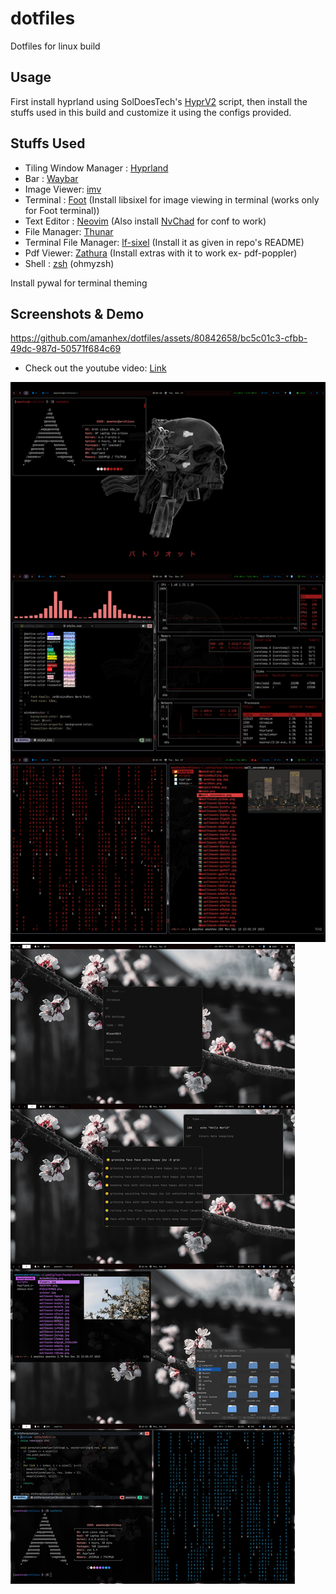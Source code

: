 # dotfiles

Dotfiles for linux build


## Usage

First install hyprland using SolDoesTech's [HyprV2](https://github.com/SolDoesTech/HyprV2) script, then install the stuffs used in this build and customize it using the configs provided.

## Stuffs Used

- Tiling Window Manager : [Hyprland](https://hyprland.org/)
- Bar : [Waybar](https://github.com/Alexays/Waybar)
- Image Viewer: [imv](https://github.com/eXeC64/imv)
- Terminal : [Foot](https://codeberg.org/dnkl/foot) (Install libsixel for image viewing in terminal (works only for Foot terminal))
- Text Editor : [Neovim](https://neovim.io/) (Also install [NvChad](https://nvchad.com/) for conf to work)
- File Manager: [Thunar](https://docs.xfce.org/xfce/thunar/start)
- Terminal File Manager: [lf-sixel](https://github.com/thimc/lfimg) (Install it as given in repo's README)
- Pdf Viewer: [Zathura](https://pwmt.org/projects/zathura/) (Install extras with it to work ex- pdf-poppler)
- Shell : [zsh](https://www.zsh.org/) (ohmyzsh)

Install pywal for terminal theming

## Screenshots & Demo

https://github.com/amanhex/dotfiles/assets/80842658/bc5c01c3-cfbb-49dc-987d-50571f684c69

- Check out the youtube video: [Link](https://youtu.be/t6KG91n9MXY)

![image1](https://github.com/amanhex/dotfiles/blob/hyprland/img-vids/image.png?raw=true)
![image2](https://raw.githubusercontent.com/amanhex/dotfiles/hyprland/img-vids/image-2.png)
